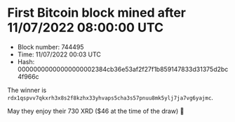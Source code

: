 # First Bitcoin block mined after 11/07/2022 08:00:00 UTC

* Block number: 744495
* Time: 11/07/2022 00:03 UTC
* Hash: 00000000000000000002384cb36e53af2f27f1b859147833d31375d2bc4f966c

The winner is `rdx1qspvv7qkxrh3x8s2f8kzhx33yhvaps5cha3s57pnuu8mk5ylj7ja7vg6yajmc`.

May they enjoy their 730 XRD ($46 at the time of the draw) 🙏